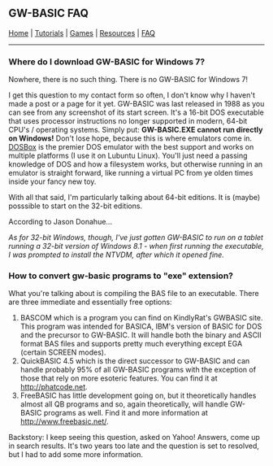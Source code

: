 ## GW-BASIC FAQ

[Home](https://gw-basic.com) | [Tutorials](Tutorials.md) | [Games](Games.md) | [Resources](Resources.md) | [FAQ](FAQ.md)

---

### Where do I download GW-BASIC for Windows 7?

Nowhere, there is no such thing. There is no GW-BASIC for Windows 7!

I get this question to my contact form so often, I don't know why I haven't made a post or a page for it yet. GW-BASIC was last released in 1988 as you can see from any screenshot of its start screen. It's a 16-bit DOS executable that uses processor instructions no longer supported in modern, 64-bit CPU's / operating systems. Simply put: **GW-BASIC.EXE cannot run directly on Windows!** Don't lose hope, because this is where emulators come in. [DOSBox](http://www.dosbox.com) is the premier DOS emulator with the best support and works on multiple platforms (I use it on Lubuntu Linux). You'll just need a passing knowledge of DOS and how a filesystem works, but otherwise running in an emulator is straight forward, like running a virtual PC from ye olden times inside your fancy new toy.

With all that said, I'm particularly talking about 64-bit editions.  It is (maybe) posssible to start on the 32-bit editions.

According to Jason Donahue...

*As for 32-bit Windows, though, I've just gotten GW-BASIC to run on a tablet running a 32-bit version of Windows 8.1 - when first running the executable, I was prompted to install the NTVDM, after which it opened fine.*

### How to convert gw-basic programs to "exe" extension?

What you're talking about is compiling the BAS file to an executable. There are three immediate and essentially free options:

1. BASCOM which is a program you can find on KindlyRat's GWBASIC site. This program was intended for BASICA, IBM's version of BASIC for DOS and the precursor to GW-BASIC. It will handle both the binary and ASCII format BAS files and supports pretty much everything except EGA (certain SCREEN modes).  
2. QuickBASIC 4.5 which is the direct successor to GW-BASIC and can handle probably 95% of all GW-BASIC programs with the exception of those that rely on more esoteric features. You can find it at http://phatcode.net.  
3. FreeBASIC has little development going on, but it theoretically handles almost all QB programs and so, again theoretically, will handle GW-BASIC programs as well. Find it and more information at http://www.freebasic.net/.  

Backstory: I keep seeing this question, asked on Yahoo! Answers, come up in search results. It's two years too late and the question is set to resolved, but I had to add some more information.
